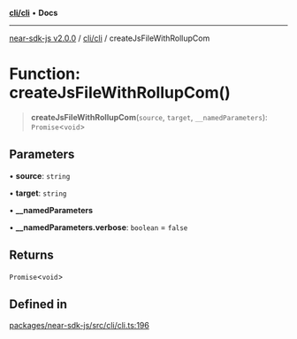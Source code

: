 [**cli/cli**](../README.md) • **Docs**

***

[near-sdk-js v2.0.0](../../../packages.md) / [cli/cli](../README.md) / createJsFileWithRollupCom

# Function: createJsFileWithRollupCom()

> **createJsFileWithRollupCom**(`source`, `target`, `__namedParameters`): `Promise`\<`void`\>

## Parameters

• **source**: `string`

• **target**: `string`

• **\_\_namedParameters**

• **\_\_namedParameters.verbose**: `boolean` = `false`

## Returns

`Promise`\<`void`\>

## Defined in

[packages/near-sdk-js/src/cli/cli.ts:196](https://github.com/dim-daskalov/near-sdk-js/blob/0c34997aba6fa3f679d39c16d17f5e07ff189c24/packages/near-sdk-js/src/cli/cli.ts#L196)
